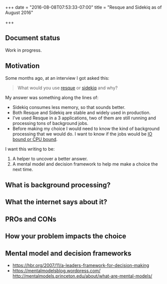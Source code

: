 +++
date = "2016-08-08T07:53:33-07:00"
title = "Resque and Sidekiq as of August 2016"

+++

## Document status
Work in progress.

## Motivation
Some months ago, at an interview I got asked this:

> What would you use [resque](https://github.com/resque/resque) or [sidekiq](https://github.com/mperham/sidekiq) and why?

My answer was something along the lines of:

- Sidekiq consumes less memory, so that sounds better.
- Both Resque and Sidekiq are stable and widely used in production.
- I've used Resque in a 3 applications, two of them are still running and processing tons of background jobs.
- Before making my choice I would need to know the kind of background processing that we would do. I want to know if the jobs would be [IO bound or CPU bound](http://stackoverflow.com/questions/868568/what-do-the-terms-cpu-bound-and-i-o-bound-mean).

I want this writing to be:

1. A helper to uncover a better answer.
2. A mental model and decision framework to help me make a choice the next time.

## What is background processing?

## What the internet says about it?

## PROs and CONs

## How your problem impacts the choice

## Mental model and decision frameworks
- https://hbr.org/2007/11/a-leaders-framework-for-decision-making
- https://mentalmodelsblog.wordpress.com/
http://mentalmodels.princeton.edu/about/what-are-mental-models/
